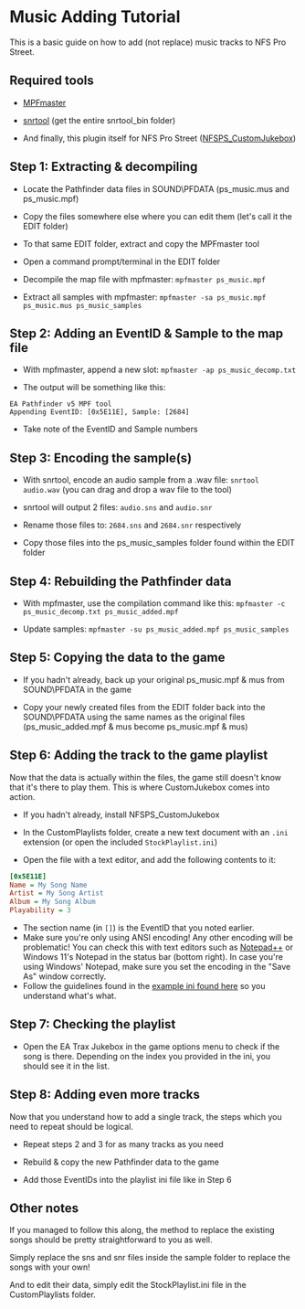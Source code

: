 # Music Adding Tutorial

This is a basic guide on how to add (not replace) music tracks to NFS Pro Street.

## Required tools

- [MPFmaster](https://github.com/xan1242/MPFmaster)

- [snrtool](https://github.com/xan1242/MPFmaster/tree/master/snrtool) (get the entire snrtool_bin folder)

- And finally, this plugin itself for NFS Pro Street ([NFSPS_CustomJukebox](https://github.com/xan1242/NFS_CustomJukebox/releases))

## Step 1: Extracting & decompiling

- Locate the Pathfinder data files in SOUND\PFDATA (ps_music.mus and ps_music.mpf)

- Copy the files somewhere else where you can edit them (let's call it the EDIT folder)

- To that same EDIT folder, extract and copy the MPFmaster tool

- Open a command prompt/terminal in the EDIT folder

- Decompile the map file with mpfmaster: `mpfmaster ps_music.mpf`

- Extract all samples with mpfmaster: `mpfmaster -sa ps_music.mpf ps_music.mus ps_music_samples`

## Step 2: Adding an EventID & Sample to the map file

- With mpfmaster, append a new slot: `mpfmaster -ap ps_music_decomp.txt`

- The output will be something like this:

```
EA Pathfinder v5 MPF tool
Appending EventID: [0x5E11E], Sample: [2684]
```

- Take note of the EventID and Sample numbers

## Step 3: Encoding the sample(s)

- With snrtool, encode an audio sample from a .wav file: `snrtool audio.wav` (you can drag and drop a wav file to the tool)

- snrtool will output 2 files: `audio.sns` and `audio.snr`

- Rename those files to: `2684.sns` and `2684.snr` respectively

- Copy those files into the ps_music_samples folder found within the EDIT folder

## Step 4: Rebuilding the Pathfinder data

- With mpfmaster, use the compilation command like this: `mpfmaster -c ps_music_decomp.txt ps_music_added.mpf`

- Update samples: `mpfmaster -su ps_music_added.mpf ps_music_samples`

## Step 5: Copying the data to the game

- If you hadn't already, back up your original ps_music.mpf & mus from SOUND\PFDATA in the game

- Copy your newly created files from the EDIT folder back into the SOUND\PFDATA using the same names as the original files (ps_music_added.mpf & mus become ps_music.mpf & mus)

## Step 6: Adding the track to the game playlist

Now that the data is actually within the files, the game still doesn't know that it's there to play them. This is where CustomJukebox comes into action.

- If you hadn't already, install NFSPS_CustomJukebox

- In the CustomPlaylists folder, create a new text document with an `.ini` extension (or open the included `StockPlaylist.ini`)

- Open the file with a text editor, and add the following contents to it:

```ini
[0x5E11E]
Name = My Song Name
Artist = My Song Artist
Album = My Song Album
Playability = 3
```

- The section name (in `[]`) is the EventID that you noted earlier.
- Make sure you're only using ANSI encoding! Any other encoding will be problematic! You can check this with text editors such as [Notepad++](https://notepad-plus-plus.org/) or Windows 11's Notepad in the status bar (bottom right). In case you're using Windows' Notepad, make sure you set the encoding in the "Save As" window correctly.
- Follow the guidelines found in the [example ini found here](https://github.com/xan1242/NFS_CustomJukebox/blob/master/NFSPS_CustomJukebox/PlaylistExample.ini) so you understand what's what.

## Step 7: Checking the playlist

- Open the EA Trax Jukebox in the game options menu to check if the song is there. Depending on the index you provided in the ini, you should see it in the list.

## Step 8: Adding even more tracks

Now that you understand how to add a single track, the steps which you need to repeat should be logical.

- Repeat steps 2 and 3 for as many tracks as you need

- Rebuild & copy the new Pathfinder data to the game

- Add those EventIDs into the playlist ini file like in Step 6

## Other notes

If you managed to follow this along, the method to replace the existing songs should be pretty straightforward to you as well. 

Simply replace the sns and snr files inside the sample folder to replace the songs with your own!

And to edit their data, simply edit the StockPlaylist.ini file in the CustomPlaylists folder.
